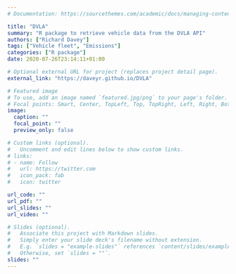 ```yaml
---
# Documentation: https://sourcethemes.com/academic/docs/managing-content/

title: "DVLA"
summary: "R package to retrieve vehicle data from the DVLA API"
authors: ["Richard Davey"]
tags: ["Vehicle fleet", "Emissions"]
categories: ["R package"]
date: 2020-07-26T23:14:11+01:00

# Optional external URL for project (replaces project detail page).
external_link: "https://daveyr.github.io/DVLA"

# Featured image
# To use, add an image named `featured.jpg/png` to your page's folder.
# Focal points: Smart, Center, TopLeft, Top, TopRight, Left, Right, BottomLeft, Bottom, BottomRight.
image:
  caption: ""
  focal_point: ""
  preview_only: false

# Custom links (optional).
#   Uncomment and edit lines below to show custom links.
# links:
# - name: Follow
#   url: https://twitter.com
#   icon_pack: fab
#   icon: twitter

url_code: ""
url_pdf: ""
url_slides: ""
url_video: ""

# Slides (optional).
#   Associate this project with Markdown slides.
#   Simply enter your slide deck's filename without extension.
#   E.g. `slides = "example-slides"` references `content/slides/example-slides.md`.
#   Otherwise, set `slides = ""`.
slides: ""
---
```

